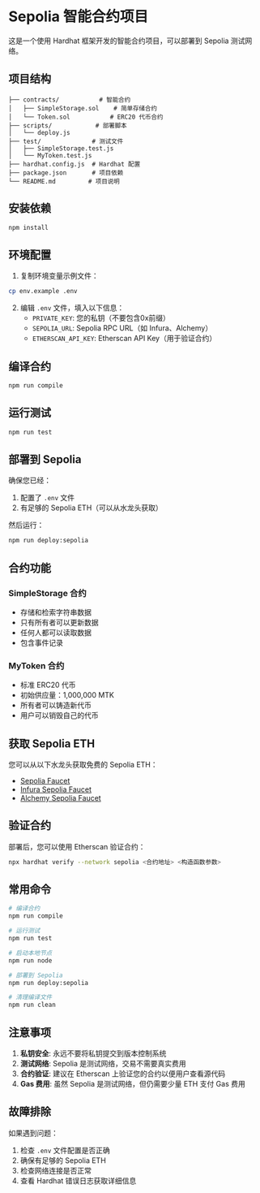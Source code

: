 # Sepolia 智能合约项目

这是一个使用 Hardhat 框架开发的智能合约项目，可以部署到 Sepolia 测试网络。

## 项目结构

```
├── contracts/           # 智能合约
│   ├── SimpleStorage.sol    # 简单存储合约
│   └── Token.sol           # ERC20 代币合约
├── scripts/            # 部署脚本
│   └── deploy.js
├── test/              # 测试文件
│   ├── SimpleStorage.test.js
│   └── MyToken.test.js
├── hardhat.config.js  # Hardhat 配置
├── package.json       # 项目依赖
└── README.md         # 项目说明
```

## 安装依赖

```bash
npm install
```

## 环境配置

1. 复制环境变量示例文件：
```bash
cp env.example .env
```

2. 编辑 `.env` 文件，填入以下信息：
   - `PRIVATE_KEY`: 您的私钥（不要包含0x前缀）
   - `SEPOLIA_URL`: Sepolia RPC URL（如 Infura、Alchemy）
   - `ETHERSCAN_API_KEY`: Etherscan API Key（用于验证合约）

## 编译合约

```bash
npm run compile
```

## 运行测试

```bash
npm run test
```

## 部署到 Sepolia

确保您已经：
1. 配置了 `.env` 文件
2. 有足够的 Sepolia ETH（可以从水龙头获取）

然后运行：

```bash
npm run deploy:sepolia
```

## 合约功能

### SimpleStorage 合约
- 存储和检索字符串数据
- 只有所有者可以更新数据
- 任何人都可以读取数据
- 包含事件记录

### MyToken 合约
- 标准 ERC20 代币
- 初始供应量：1,000,000 MTK
- 所有者可以铸造新代币
- 用户可以销毁自己的代币

## 获取 Sepolia ETH

您可以从以下水龙头获取免费的 Sepolia ETH：
- [Sepolia Faucet](https://sepoliafaucet.com/)
- [Infura Sepolia Faucet](https://www.infura.io/faucet/sepolia)
- [Alchemy Sepolia Faucet](https://sepoliafaucet.com/)

## 验证合约

部署后，您可以使用 Etherscan 验证合约：

```bash
npx hardhat verify --network sepolia <合约地址> <构造函数参数>
```

## 常用命令

```bash
# 编译合约
npm run compile

# 运行测试
npm run test

# 启动本地节点
npm run node

# 部署到 Sepolia
npm run deploy:sepolia

# 清理编译文件
npm run clean
```

## 注意事项

1. **私钥安全**: 永远不要将私钥提交到版本控制系统
2. **测试网络**: Sepolia 是测试网络，交易不需要真实费用
3. **合约验证**: 建议在 Etherscan 上验证您的合约以便用户查看源代码
4. **Gas 费用**: 虽然 Sepolia 是测试网络，但仍需要少量 ETH 支付 Gas 费用

## 故障排除

如果遇到问题：

1. 检查 `.env` 文件配置是否正确
2. 确保有足够的 Sepolia ETH
3. 检查网络连接是否正常
4. 查看 Hardhat 错误日志获取详细信息

